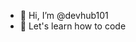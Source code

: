 - 👋 Hi, I’m @devhub101
- 👀 Let's learn how to code

<!---
devhub101/devhub101 is a ✨ special ✨ repository because its `README.md` (this file) appears on your GitHub profile.
You can click the Preview link to take a look at your changes.
--->
